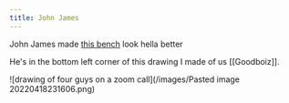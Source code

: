 ```yaml
---
title: John James
---
```


John James made [this bench](https://www.instagram.com/p/CcdmrXkv--S/) look hella better


He's in the bottom left corner of this drawing I made of us [[Goodboiz]].

![drawing of four guys on a zoom call](/images/Pasted image 20220418231606.png)
